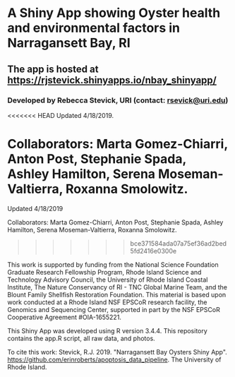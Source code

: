 # A Shiny App showing Oyster health and environmental factors in Narragansett Bay, RI
## The app is hosted at https://rjstevick.shinyapps.io/nbay_shinyapp/
### Developed by Rebecca Stevick, URI (contact: rsevick@uri.edu)
<<<<<<< HEAD
Updated 4/18/2019. 

Collaborators: Marta Gomez-Chiarri, Anton Post, Stephanie Spada, Ashley Hamilton, Serena Moseman-Valtierra, 
Roxanna Smolowitz. 
=======
Updated 4/18/2019

Collaborators: Marta Gomez-Chiarri, Anton Post, Stephanie Spada, Ashley Hamilton, Serena Moseman-Valtierra, Roxanna Smolowitz. 
>>>>>>> bce371584ada07a75ef36ad2bed5fd2416e0300e

This work is supported by funding from the National Science Foundation Graduate Research Fellowship Program, Rhode Island Science and Technology Advisory Council, the University of Rhode Island Coastal Institute, The Nature Conservancy of RI - TNC Global Marine Team, and the Blount Family Shellfish Restoration Foundation. This material is based upon work conducted at a Rhode Island NSF EPSCoR research facility, the Genomics and Sequencing Center, supported in part by the NSF EPSCoR Cooperative Agreement #OIA-1655221.

This Shiny App was developed using R version 3.4.4. 
This repository contains the app.R script, all raw data, and photos. 

To cite this work: Stevick, R.J. 2019. "Narragansett Bay Oysters Shiny App". 
https://github.com/erinroberts/apoptosis_data_pipeline. The University of Rhode Island.
